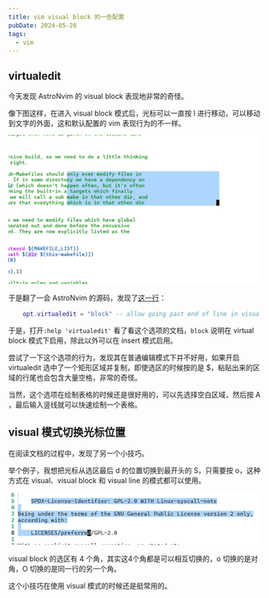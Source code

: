 ```yaml
---
title: vim visual block 的一些配置
pubDate: 2024-05-20
tags:
  - vim
---
```


## virtualedit

今天发现 AstroNvim 的 visual block 表现地非常的奇怪。

像下图这样，在进入 visual block 模式后，光标可以一直按 <key>l</key> 进行移动，可以移动到文字的外面，这和默认配置的 vim 表现行为的不一样。

![](assets/2024-05-28-13-35-25-image.png)

于是翻了一会 AstroNvim 的源码，发现了[这一行](https://github.com/AstroNvim/AstroNvim/blob/62a0a7a0d7ad4b2d2fc00d3eb804ac8ae5b03822/lua/astronvim/plugins/_astrocore_options.lua#L45C1-L45C83)：

```lua
    opt.virtualedit = "block" -- allow going past end of line in visual block mode
```

于是，打开`:help 'virtualedit'` 看了看这个选项的文档，`block` 说明在 virtual block 模式下启用，除此以外可以在 insert 模式启用。

尝试了一下这个选项的行为，发现其在普通编辑模式下并不好用，如果开启 virtualedit 选中了一个矩形区域并复制，即使选区的时候按的是 <key>$</key>，粘贴出来的区域的行尾也会包含大量空格，非常的奇怪。

当然，这个选项在绘制表格的时候还是很好用的，可以先选择空白区域，然后按 <key>A</key> ，最后输入竖线就可以快速绘制一个表格。



## visual 模式切换光标位置

在阅读文档的过程中，发现了另一个小技巧。

举个例子，我想把光标从选区最后 d 的位置切换到最开头的 S，只需要按 <key>o</key>，这种方式在 visual、visual block 和 visual line 的模式都可以使用。

![](assets/2024-05-28-13-29-47-image.png)

visual block 的选区有 4 个角，其实这4个角都是可以相互切换的，<key>o</key> 切换的是对角，<key>O</key> 切换的是同一行的另一个角。

这个小技巧在使用 visual 模式的时候还是挺常用的。 
